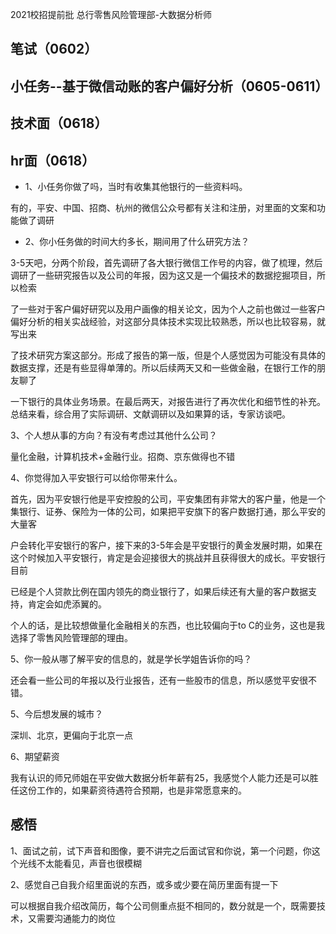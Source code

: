 2021校招提前批
总行零售风险管理部-大数据分析师

## 笔试（0602）


## 小任务--基于微信动账的客户偏好分析（0605-0611）


## 技术面（0618）


## hr面（0618）
* 1、小任务你做了吗，当时有收集其他银行的一些资料吗。

有的，平安、中国、招商、杭州的微信公众号都有关注和注册，对里面的文案和功能做了调研

* 2、你小任务做的时间大约多长，期间用了什么研究方法？

3-5天吧，分两个阶段，首先调研了各大银行微信工作号的内容，做了梳理，然后调研了一些研究报告以及公司的年报，因为这又是一个偏技术的数据挖掘项目，所以检索

了一些对于客户偏好研究以及用户画像的相关论文，因为个人之前也做过一些客户偏好分析的相关实战经验，对这部分具体技术实现比较熟悉，所以也比较容易，就写出来

了技术研究方案这部分。形成了报告的第一版，但是个人感觉因为可能没有具体的数据支撑，还是有些显得单薄的。所以后续两天又和一些做金融，在银行工作的朋友聊了

一下银行的具体业务场景。在最后两天，对报告进行了再次优化和细节性的补充。总结来看，综合用了实际调研、文献调研以及如果算的话，专家访谈吧。

3、个人想从事的方向？有没有考虑过其他什么公司？

量化金融，计算机技术+金融行业。招商、京东做得也不错

4、你觉得加入平安银行可以给你带来什么。

首先，因为平安银行他是平安控股的公司，平安集团有非常大的客户量，他是一个集银行、证券、保险为一体的公司，如果把平安旗下的客户数据打通，那么平安的大量客

户会转化平安银行的客户，接下来的3-5年会是平安银行的黄金发展时期，如果在这个时候加入平安银行，肯定是会迎接很大的挑战并且获得很大的成长。平安银行目前

已经是个人贷款比例在国内领先的商业银行了，如果后续还有大量的客户数据支持，肯定会如虎添翼的。

个人的话，是比较想做量化金融相关的东西，也比较偏向于to C的业务，这也是我选择了零售风险管理部的理由。

5、你一般从哪了解平安的信息的，就是学长学姐告诉你的吗？

还会看一些公司的年报以及行业报告，还有一些股市的信息，所以感觉平安很不错。

5、今后想发展的城市？

深圳、北京，更偏向于北京一点

6、期望薪资

我有认识的师兄师姐在平安做大数据分析年薪有25，我感觉个人能力还是可以胜任这份工作的，如果薪资待遇符合预期，也是非常愿意来的。

## 感悟
1、面试之前，试下声音和图像，要不讲完之后面试官和你说，第一个问题，你这个光线不太能看见，声音也很模糊

2、感觉自己自我介绍里面说的东西，或多或少要在简历里面有提一下

可以根据自我介绍改简历，每个公司侧重点挺不相同的，数分就是一个，既需要技术，又需要沟通能力的岗位
